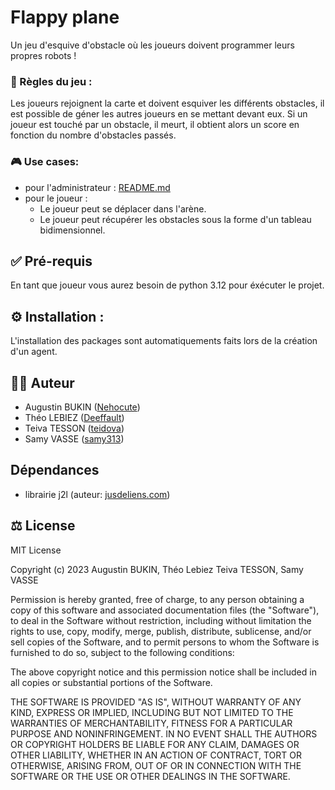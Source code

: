 # Flappy plane
Un jeu d'esquive d'obstacle où les joueurs doivent programmer leurs propres robots !
### 🎲 Règles du jeu :
Les joueurs rejoignent la carte et doivent esquiver les différents obstacles, il est possible de géner les autres joueurs en se mettant devant eux.
Si un joueur est touché par un obstacle, il meurt, il obtient alors un score en fonction du nombre d'obstacles passés.
### 🎮 Use cases:
- pour l'administrateur : [README.md](../..README.md)
- pour le joueur : 
    - Le joueur peut se déplacer dans l'arène.
    - Le joueur peut récupérer les obstacles sous la forme d'un tableau bidimensionnel. 
## ✅ Pré-requis
En tant que joueur vous aurez besoin de python 3.12 pour éxécuter le projet.
## ⚙️ Installation : 
L'installation des packages sont automatiquements faits lors de la création d'un agent.
## 🧑‍💻 Auteur
- Augustin BUKIN ([Nehocute](https://github.com/Nehocute))
- Théo LEBIEZ ([Deeffault](https://github.com/Deeffault))
- Teiva TESSON ([teidova](https://github.com/teidova))
- Samy VASSE ([samy313](https://github.com/samy313))
## Dépendances
- librairie j2l (auteur: [jusdeliens.com](https://jusdeliens.com))
## ⚖️ License
MIT License

Copyright (c) 2023 Augustin BUKIN, Théo Lebiez Teiva TESSON, Samy VASSE

Permission is hereby granted, free of charge, to any person obtaining a copy
of this software and associated documentation files (the "Software"), to deal
in the Software without restriction, including without limitation the rights
to use, copy, modify, merge, publish, distribute, sublicense, and/or sell
copies of the Software, and to permit persons to whom the Software is
furnished to do so, subject to the following conditions:

The above copyright notice and this permission notice shall be included in all
copies or substantial portions of the Software.

THE SOFTWARE IS PROVIDED "AS IS", WITHOUT WARRANTY OF ANY KIND, EXPRESS OR
IMPLIED, INCLUDING BUT NOT LIMITED TO THE WARRANTIES OF MERCHANTABILITY,
FITNESS FOR A PARTICULAR PURPOSE AND NONINFRINGEMENT. IN NO EVENT SHALL THE
AUTHORS OR COPYRIGHT HOLDERS BE LIABLE FOR ANY CLAIM, DAMAGES OR OTHER
LIABILITY, WHETHER IN AN ACTION OF CONTRACT, TORT OR OTHERWISE, ARISING FROM,
OUT OF OR IN CONNECTION WITH THE SOFTWARE OR THE USE OR OTHER DEALINGS IN THE
SOFTWARE.
